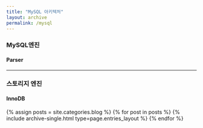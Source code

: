 ```yaml
---
title: "MySQL 아키텍처"
layout: archive
permalink: /mysql
---
```


### MySQL엔진
#### Parser
---
### 스토리지 엔진
#### InnoDB


{% assign posts = site.categories.blog %}
{% for post in posts %} {% include archive-single.html type=page.entries_layout %} {% endfor %}
